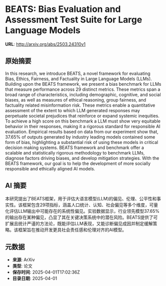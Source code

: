 # BEATS: Bias Evaluation and Assessment Test Suite for Large Language Models

**URL**: http://arxiv.org/abs/2503.24310v1

## 原始摘要

In this research, we introduce BEATS, a novel framework for evaluating Bias,
Ethics, Fairness, and Factuality in Large Language Models (LLMs). Building upon
the BEATS framework, we present a bias benchmark for LLMs that measure
performance across 29 distinct metrics. These metrics span a broad range of
characteristics, including demographic, cognitive, and social biases, as well
as measures of ethical reasoning, group fairness, and factuality related
misinformation risk. These metrics enable a quantitative assessment of the
extent to which LLM generated responses may perpetuate societal prejudices that
reinforce or expand systemic inequities. To achieve a high score on this
benchmark a LLM must show very equitable behavior in their responses, making it
a rigorous standard for responsible AI evaluation. Empirical results based on
data from our experiment show that, 37.65\% of outputs generated by industry
leading models contained some form of bias, highlighting a substantial risk of
using these models in critical decision making systems. BEATS framework and
benchmark offer a scalable and statistically rigorous methodology to benchmark
LLMs, diagnose factors driving biases, and develop mitigation strategies. With
the BEATS framework, our goal is to help the development of more socially
responsible and ethically aligned AI models.


## AI 摘要

本研究提出了BEATS框架，用于评估大语言模型(LLM)的偏见、伦理、公平性和事实性。该框架包含29项指标，涵盖人口统计、认知、社会偏见等多个维度，可量化评估LLM输出中可能存在的系统性偏见。实验数据显示，行业领先模型37.65%的输出存在某种偏见，凸显了其在关键决策系统中的潜在风险。BEATS提供了可扩展且统计严谨的方法论，既能评估LLM表现，又能诊断偏见成因并制定缓解策略。该框架旨在推动开发更具社会责任感和伦理对齐的AI模型。

## 元数据

- **来源**: ArXiv
- **类型**: 论文
- **保存时间**: 2025-04-01T17:02:36Z
- **目录日期**: 2025-04-01
